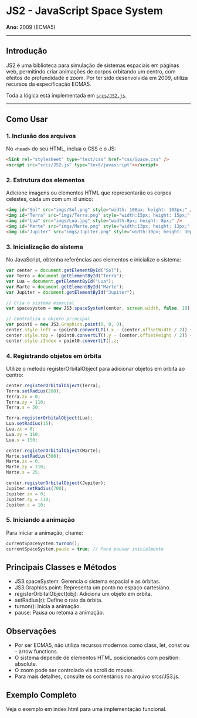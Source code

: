 # JS2 - JavaScript Space System
**Ano:** 2009 (ECMA5)

---

## Introdução

JS2 é uma biblioteca para simulação de sistemas espaciais em páginas web, permitindo criar animações de corpos orbitando um centro, com efeitos de profundidade e zoom. Por ter sido desenvolvida em 2009, utiliza recursos da especificação ECMA5.

Toda a lógica está implementada em [`srcs/JS2.js`](srcs/JS2.js).

---

## Como Usar

### 1. Inclusão dos arquivos

No `<head>` do seu HTML, inclua o CSS e o JS:

```html
<link rel="stylesheet" type="text/css" href="css/Space.css" />
<script src="srcs/JS2.js" type="text/javascript"></script>
```
### 2. Estrutura dos elementos

Adicione imagens ou elementos HTML que representarão os corpos celestes, cada um com um id único:

```html
<img id="Sol" src="imgs/Sol.png" style="width: 100px; height: 103px;" />
<img id="Terra" src="imgs/Terra.png" style="width:15px; height: 15px;" />
<img id="Lua" src="imgs/Lua.jpg" style="width:8px; height: 8px;" />
<img id="Marte" src="imgs/Marte.png" style="width:13px; height: 13px;" />
<img id="Jupiter" src="imgs/Jupiter.png" style="width:30px; height: 30px;" />
```

### 3. Inicialização do sistema

No JavaScript, obtenha referências aos elementos e inicialize o sistema:

```javascript
var center = document.getElementById("Sol");
var Terra = document.getElementById("Terra");
var Lua = document.getElementById("Lua");
var Marte = document.getElementById("Marte");
var Jupiter = document.getElementById("Jupiter");

// Cria o sistema espacial
var spacesystem = new JS3.spaceSystem(center, screen.width, false, 10);

// Centraliza o objeto principal
var point0 = new JS3.Graphics.point(0, 0, 0);
center.style.left = (point0.convertLT().x - (center.offsetWidth / 2)) + 'px';
center.style.top = (point0.convertLT().y - (center.offsetHeight / 2)) + 'px';
center.style.zIndex = point0.convertLT().z;
```

### 4. Registrando objetos em órbita

Utilize o método registerOrbitalObject para adicionar objetos em órbita ao centro:

```javascript
center.registerOrbitalObject(Terra);
Terra.setRadius(200);
Terra.zx = 0;
Terra.zy = 110;
Terra.s = 50;

Terra.registerOrbitalObject(Lua);
Lua.setRadius(15);
Lua.zx = 0;
Lua.zy = 110;
Lua.s = 150;

center.registerOrbitalObject(Marte);
Marte.setRadius(300);
Marte.zx = 0;
Marte.zy = 110;
Marte.s = 25;

center.registerOrbitalObject(Jupiter);
Jupiter.setRadius(700);
Jupiter.zx = 0;
Jupiter.zy = 110;
Jupiter.s = 10;
```

### 5. Iniciando a animação

Para iniciar a animação, chame:

```javascript
currentSpaceSystem.turnon();
currentSpaceSystem.pause = true; // Para pausar inicialmente
```

## Principais Classes e Métodos

- JS3.spaceSystem: Gerencia o sistema espacial e as órbitas.
- JS3.Graphics.point: Representa um ponto no espaço cartesiano.
- registerOrbitalObject(obj): Adiciona um objeto em órbita.
- setRadius(r): Define o raio da órbita.
- turnon(): Inicia a animação.
- pause: Pausa ou retoma a animação.

## Observações

- Por ser ECMA5, não utiliza recursos modernos como class, let, const ou - arrow functions.
- O sistema depende de elementos HTML posicionados com position: absolute.
- O zoom pode ser controlado via scroll do mouse.
- Para mais detalhes, consulte os comentários no arquivo srcs/JS3.js.

## Exemplo Completo

Veja o exemplo em index.html para uma implementação funcional.